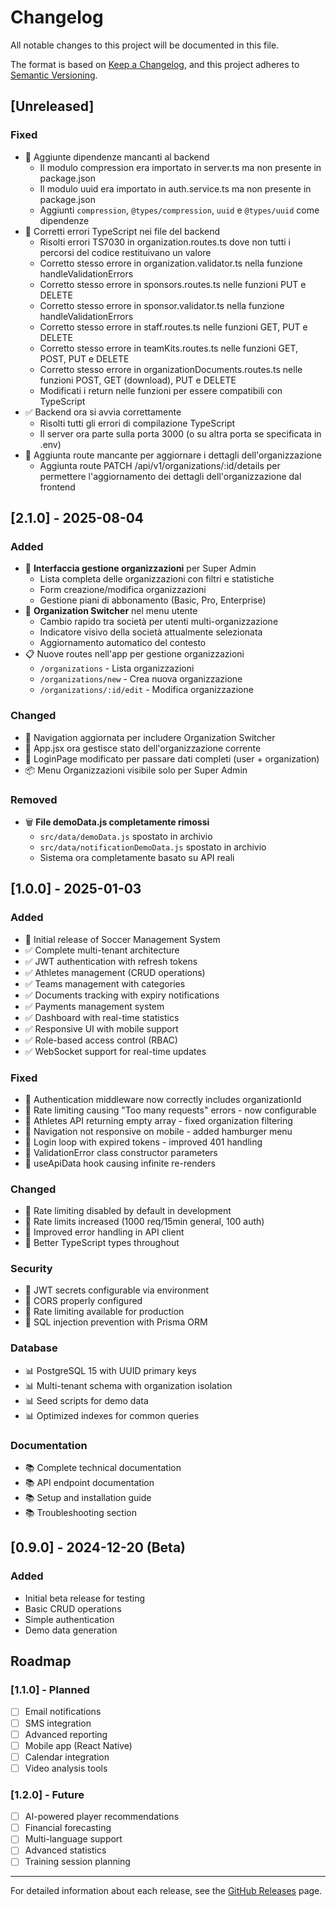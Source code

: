 # Changelog

All notable changes to this project will be documented in this file.

The format is based on [Keep a Changelog](https://keepachangelog.com/en/1.0.0/),
and this project adheres to [Semantic Versioning](https://semver.org/spec/v2.0.0.html).

## [Unreleased]

### Fixed
- 🐛 Aggiunte dipendenze mancanti al backend
  - Il modulo compression era importato in server.ts ma non presente in package.json
  - Il modulo uuid era importato in auth.service.ts ma non presente in package.json
  - Aggiunti `compression`, `@types/compression`, `uuid` e `@types/uuid` come dipendenze
- 🐛 Corretti errori TypeScript nei file del backend
  - Risolti errori TS7030 in organization.routes.ts dove non tutti i percorsi del codice restituivano un valore
  - Corretto stesso errore in organization.validator.ts nella funzione handleValidationErrors
  - Corretto stesso errore in sponsors.routes.ts nelle funzioni PUT e DELETE
  - Corretto stesso errore in sponsor.validator.ts nella funzione handleValidationErrors
  - Corretto stesso errore in staff.routes.ts nelle funzioni GET, PUT e DELETE
  - Corretto stesso errore in teamKits.routes.ts nelle funzioni GET, POST, PUT e DELETE
  - Corretto stesso errore in organizationDocuments.routes.ts nelle funzioni POST, GET (download), PUT e DELETE
  - Modificati i return nelle funzioni per essere compatibili con TypeScript
- ✅ Backend ora si avvia correttamente
  - Risolti tutti gli errori di compilazione TypeScript
  - Il server ora parte sulla porta 3000 (o su altra porta se specificata in .env)
- 🔧 Aggiunta route mancante per aggiornare i dettagli dell'organizzazione
  - Aggiunta route PATCH /api/v1/organizations/:id/details per permettere l'aggiornamento dei dettagli dell'organizzazione dal frontend

## [2.1.0] - 2025-08-04

### Added
- 🏢 **Interfaccia gestione organizzazioni** per Super Admin
  - Lista completa delle organizzazioni con filtri e statistiche
  - Form creazione/modifica organizzazioni
  - Gestione piani di abbonamento (Basic, Pro, Enterprise)
- 🔄 **Organization Switcher** nel menu utente
  - Cambio rapido tra società per utenti multi-organizzazione
  - Indicatore visivo della società attualmente selezionata
  - Aggiornamento automatico del contesto
- 📋 Nuove routes nell'app per gestione organizzazioni
  - `/organizations` - Lista organizzazioni
  - `/organizations/new` - Crea nuova organizzazione
  - `/organizations/:id/edit` - Modifica organizzazione

### Changed
- 🔧 Navigation aggiornata per includere Organization Switcher
- 🔧 App.jsx ora gestisce stato dell'organizzazione corrente
- 🔧 LoginPage modificato per passare dati completi (user + organization)
- 📦 Menu Organizzazioni visibile solo per Super Admin

### Removed
- 🗑️ **File demoData.js completamente rimossi**
  - `src/data/demoData.js` spostato in archivio
  - `src/data/notificationDemoData.js` spostato in archivio
  - Sistema ora completamente basato su API reali

## [1.0.0] - 2025-01-03

### Added
- 🎉 Initial release of Soccer Management System
- ✅ Complete multi-tenant architecture
- ✅ JWT authentication with refresh tokens
- ✅ Athletes management (CRUD operations)
- ✅ Teams management with categories
- ✅ Documents tracking with expiry notifications
- ✅ Payments management system
- ✅ Dashboard with real-time statistics
- ✅ Responsive UI with mobile support
- ✅ Role-based access control (RBAC)
- ✅ WebSocket support for real-time updates

### Fixed
- 🐛 Authentication middleware now correctly includes organizationId
- 🐛 Rate limiting causing "Too many requests" errors - now configurable
- 🐛 Athletes API returning empty array - fixed organization filtering
- 🐛 Navigation not responsive on mobile - added hamburger menu
- 🐛 Login loop with expired tokens - improved 401 handling
- 🐛 ValidationError class constructor parameters
- 🐛 useApiData hook causing infinite re-renders

### Changed
- 🔧 Rate limiting disabled by default in development
- 🔧 Rate limits increased (1000 req/15min general, 100 auth)
- 🔧 Improved error handling in API client
- 🔧 Better TypeScript types throughout

### Security
- 🔐 JWT secrets configurable via environment
- 🔐 CORS properly configured
- 🔐 Rate limiting available for production
- 🔐 SQL injection prevention with Prisma ORM

### Database
- 📊 PostgreSQL 15 with UUID primary keys
- 📊 Multi-tenant schema with organization isolation
- 📊 Seed scripts for demo data
- 📊 Optimized indexes for common queries

### Documentation
- 📚 Complete technical documentation
- 📚 API endpoint documentation
- 📚 Setup and installation guide
- 📚 Troubleshooting section

## [0.9.0] - 2024-12-20 (Beta)

### Added
- Initial beta release for testing
- Basic CRUD operations
- Simple authentication
- Demo data generation

## Roadmap

### [1.1.0] - Planned
- [ ] Email notifications
- [ ] SMS integration
- [ ] Advanced reporting
- [ ] Mobile app (React Native)
- [ ] Calendar integration
- [ ] Video analysis tools

### [1.2.0] - Future
- [ ] AI-powered player recommendations
- [ ] Financial forecasting
- [ ] Multi-language support
- [ ] Advanced statistics
- [ ] Training session planning

---

For detailed information about each release, see the [GitHub Releases](https://github.com/241luca/soccer-management-system/releases) page.

